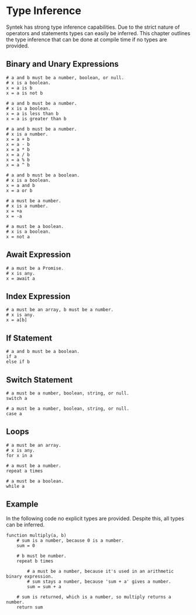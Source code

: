 # Type Inference

Syntek has strong type inference capabilities. Due to the strict nature of operators and statements types can easily be inferred. This chapter outlines the type inference that can be done at compile time if no types are provided.

## Binary and Unary Expressions

```syntek
# a and b must be a number, boolean, or null.
# x is a boolean.
x = a is b
x = a is not b

# a and b must be a number.
# x is a boolean.
x = a is less than b
x = a is greater than b

# a and b must be a number.
# x is a number.
x = a + b
x = a - b
x = a * b
x = a / b
x = a % b
x = a ^ b

# a and b must be a boolean.
# x is a boolean.
x = a and b
x = a or b

# a must be a number.
# x is a number.
x = +a
x = -a

# a must be a boolean.
# x is a boolean.
x = not a
```

## Await Expression

```syntek
# a must be a Promise.
# x is any.
x = await a
```

## Index Expression

```syntek
# a must be an array, b must be a number.
# x is any.
x = a[b]
```

## If Statement

```syntek
# a and b must be a boolean.
if a
else if b
```

## Switch Statement

```syntek
# a must be a number, boolean, string, or null.
switch a

# a must be a number, boolean, string, or null.
case a
```

## Loops

```syntek
# a must be an array.
# x is any.
for x in a

# a must be a number.
repeat a times

# a must be a boolean.
while a
```

## Example

In the following code no explicit types are provided. Despite this, all types can be inferred.

```syntek
function multiply(a, b)
	# sum is a number, because 0 is a number.
	sum = 0

	# b must be number.
	repeat b times

		# a must be a number, because it's used in an arithmetic binary expression.
		# sum stays a number, because 'sum + a' gives a number.
		sum = sum + a

	# sum is returned, which is a number, so multiply returns a number.
	return sum
```
